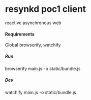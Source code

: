 # resynkd poc1 client
reactive asynchronous web

#### Requirements
Global browserify, watchify

##### Run
browserify main.js -o static/bundle.js 

##### Dev
watchify main.js -o static/bundle.js 

